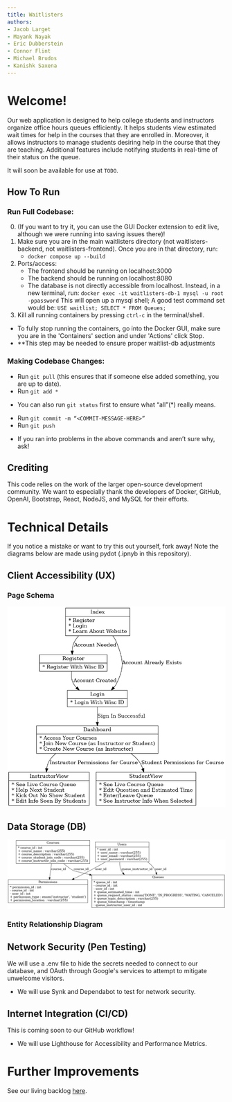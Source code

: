 ```yaml
---
title: Waitlisters
authors:
- Jacob Larget
- Mayank Nayak
- Eric Dubberstein
- Connor Flint
- Michael Brudos
- Kanishk Saxena
---
```


# Welcome!

Our web application is designed to help college students and instructors organize office hours queues efficiently. It helps students view estimated wait times for help in the courses that they are enrolled in. Moreover, it allows instructors to manage students desiring help in the course that they are teaching. Additional features include  notifying students in real-time of their status on the queue.

It will soon be available for use at `TODO`.

## How To Run

### Run Full Codebase:
0. (If you want to try it, you can use the GUI Docker extension to edit live, although we were running into saving issues there)!
1. Make sure you are in the main waitlisters directory (not waitlisters-backend, not waitlisters-frontend). Once you are in that directory, run:
	- `docker compose up --build`
2. Ports/access:
	- The frontend should be running on localhost:3000
	- The backend should be running on localhost:8080
	- The database is not directly accessible from localhost. Instead, in a new terminal, run:
		`docker exec -it waitlisters-db-1 mysql -u root -ppassword`
	This will open up a mysql shell; A good test command set would be:
`USE waitlist; SELECT * FROM Queues;`
3. Kill all running containers by pressing `ctrl-c` in the terminal/shell.
- To fully stop running the containers, go into the Docker GUI, make sure you are in the 'Containers' section and under 'Actions' click Stop. 
- **This step may be needed to ensure proper waitlist-db adjustments

### Making Codebase Changes:

* Run `git pull` (this ensures that if someone else added something, you are up to date).
* Run `git add *`
 - You can also run `git status` first to ensure what “all”(*) really means.
* Run `git commit -m “<COMMIT-MESSAGE-HERE>” ` 	
* Run `git push`
 - If you ran into problems in the above commands and aren’t sure why, ask!

## Crediting

This code relies on the work of the larger open-source development community. We want to especially thank the developers of Docker, GitHub, OpenAI, Bootstrap, React, NodeJS, and MySQL for their efforts.

# Technical Details

If you notice a mistake or want to try this out yourself, fork away! Note the diagrams below are made using pydot (.ipnyb in this repository).

## Client Accessibility (UX)

### Page Schema

![Page Schema](ui_schema.png)

## Data Storage (DB)

![Database Schema](database_schema.png)

### Entity Relationship Diagram

## Network Security (Pen Testing)

We will use a .env file to hide the secrets needed to connect to our database, and OAuth through Google's services to attempt to mitigate unwelcome visitors.

* We will use Synk and Dependabot to test for network security.

## Internet Integration (CI/CD)

This is coming soon to our GitHub workflow!

* We will use Lighthouse for Accessibility and Performance Metrics.

# Further Improvements

See our living backlog [here](https://docs.google.com/spreadsheets/d/1pgrmx3J7-0h1hmzTBVAJzuEH_yD-Rbgq2Av7DAyvyyA/edit?usp=sharing).





